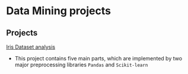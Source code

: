 ﻿# Data Mining projects
## Projects
[Iris Dataset analysis](https://github.com/MohammadJavadArdestani/Data-Mining-projects/tree/main/Iris%20Dataset%20analysis)<br>
* This project contains five main parts, which are implemented by two major preprocessing libraries ```Pandas``` and ```Scikit-learn```
